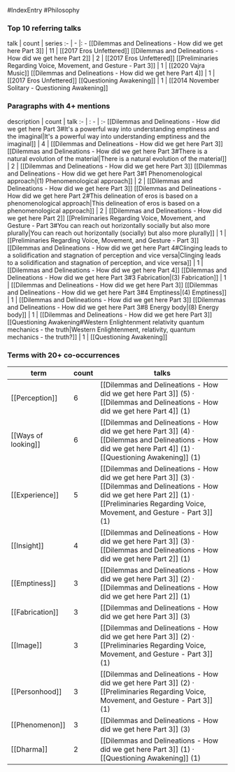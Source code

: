 #IndexEntry #Philosophy

### Top 10 referring talks
talk | count | series
:- | - |: -
[[Dilemmas and Delineations - How did we get here Part 3]] | 11 | [[2017 Eros Unfettered]]
[[Dilemmas and Delineations - How did we get here Part 2]] | 2 | [[2017 Eros Unfettered]]
[[Preliminaries Regarding Voice, Movement, and Gesture - Part 3]] | 1 | [[2020 Vajra Music]]
[[Dilemmas and Delineations - How did we get here Part 4]] | 1 | [[2017 Eros Unfettered]]
[[Questioning Awakening]] | 1 | [[2014 November Solitary - Questioning Awakening]]

### Paragraphs with 4+ mentions
description | count | talk
:- | : - | :-
[[Dilemmas and Delineations - How did we get here Part 3#It's a powerful way into understanding emptiness and the imaginal\|It's a powerful way into understanding emptiness and the imaginal]] | 4 | [[Dilemmas and Delineations - How did we get here Part 3]]
[[Dilemmas and Delineations - How did we get here Part 3#There is a natural evolution of the material\|There is a natural evolution of the material]] | 2 | [[Dilemmas and Delineations - How did we get here Part 3]]
[[Dilemmas and Delineations - How did we get here Part 3#1 Phenomenological approach\|(1) Phenomenological approach]] | 2 | [[Dilemmas and Delineations - How did we get here Part 3]]
[[Dilemmas and Delineations - How did we get here Part 2#This delineation of eros is based on a phenomenological approach\|This delineation of eros is based on a phenomenological approach]] | 2 | [[Dilemmas and Delineations - How did we get here Part 2]]
[[Preliminaries Regarding Voice, Movement, and Gesture - Part 3#You can reach out horizontally socially but also more plurally\|You can reach out horizontally (socially) but also more plurally]] | 1 | [[Preliminaries Regarding Voice, Movement, and Gesture - Part 3]]
[[Dilemmas and Delineations - How did we get here Part 4#Clinging leads to a solidification and stagnation of perception and vice versa\|Clinging leads to a solidification and stagnation of perception, and vice versa]] | 1 | [[Dilemmas and Delineations - How did we get here Part 4]]
[[Dilemmas and Delineations - How did we get here Part 3#3 Fabrication\|(3) Fabrication]] | 1 | [[Dilemmas and Delineations - How did we get here Part 3]]
[[Dilemmas and Delineations - How did we get here Part 3#4 Emptiness\|(4) Emptiness]] | 1 | [[Dilemmas and Delineations - How did we get here Part 3]]
[[Dilemmas and Delineations - How did we get here Part 3#8 Energy body\|(8) Energy body]] | 1 | [[Dilemmas and Delineations - How did we get here Part 3]]
[[Questioning Awakening#Western Enlightenment relativity quantum mechanics - the truth\|Western Enlightenment, relativity, quantum mechanics - the truth?]] | 1 | [[Questioning Awakening]]

### Terms with 20+ co-occurrences
term | count | talks
-|-|-
[[Perception]] | 6 | <span class="counts">[[Dilemmas and Delineations - How did we get here Part 3]] (5) · [[Dilemmas and Delineations - How did we get here Part 4]] (1)</span> 
[[Ways of looking]] | 6 | <span class="counts">[[Dilemmas and Delineations - How did we get here Part 3]] (4) · [[Dilemmas and Delineations - How did we get here Part 4]] (1) · [[Questioning Awakening]] (1)</span> 
[[Experience]] | 5 | <span class="counts">[[Dilemmas and Delineations - How did we get here Part 3]] (3) · [[Dilemmas and Delineations - How did we get here Part 2]] (1) · [[Preliminaries Regarding Voice, Movement, and Gesture - Part 3]] (1)</span> 
[[Insight]] | 4 | <span class="counts">[[Dilemmas and Delineations - How did we get here Part 3]] (3) · [[Dilemmas and Delineations - How did we get here Part 2]] (1)</span> 
[[Emptiness]] | 3 | <span class="counts">[[Dilemmas and Delineations - How did we get here Part 3]] (2) · [[Dilemmas and Delineations - How did we get here Part 2]] (1)</span> 
[[Fabrication]] | 3 | <span class="counts">[[Dilemmas and Delineations - How did we get here Part 3]] (3)</span> 
[[Image]] | 3 | <span class="counts">[[Dilemmas and Delineations - How did we get here Part 3]] (2) · [[Preliminaries Regarding Voice, Movement, and Gesture - Part 3]] (1)</span> 
[[Personhood]] | 3 | <span class="counts">[[Dilemmas and Delineations - How did we get here Part 3]] (2) · [[Preliminaries Regarding Voice, Movement, and Gesture - Part 3]] (1)</span> 
[[Phenomenon]] | 3 | <span class="counts">[[Dilemmas and Delineations - How did we get here Part 3]] (3)</span> 
[[Dharma]] | 2 | <span class="counts">[[Dilemmas and Delineations - How did we get here Part 3]] (1) · [[Questioning Awakening]] (1)</span> 

